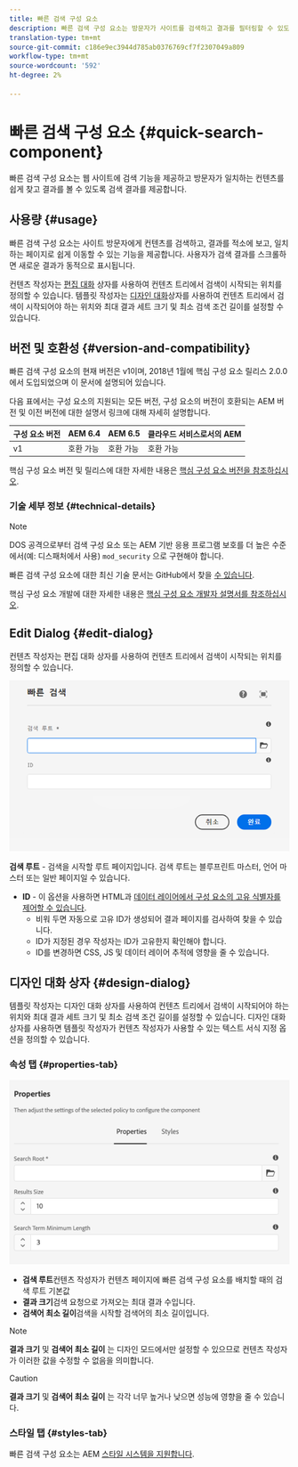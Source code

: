 ```yaml
---
title: 빠른 검색 구성 요소
description: 빠른 검색 구성 요소는 방문자가 사이트를 검색하고 결과를 필터링할 수 있도록 웹 사이트에 검색 기능을 제공하고 검색 결과를 제공합니다.
translation-type: tm+mt
source-git-commit: c186e9ec3944d785ab0376769cf7f2307049a809
workflow-type: tm+mt
source-wordcount: '592'
ht-degree: 2%

---
```



# 빠른 검색 구성 요소 {#quick-search-component}

빠른 검색 구성 요소는 웹 사이트에 검색 기능을 제공하고 방문자가 일치하는 컨텐츠를 쉽게 찾고 결과를 볼 수 있도록 검색 결과를 제공합니다.

## 사용량 {#usage}

빠른 검색 구성 요소는 사이트 방문자에게 컨텐츠를 검색하고, 결과를 적소에 보고, 일치하는 페이지로 쉽게 이동할 수 있는 기능을 제공합니다. 사용자가 검색 결과를 스크롤하면 새로운 결과가 동적으로 표시됩니다.

컨텐츠 작성자는 [편집 대화](#edit-dialog) 상자를 사용하여 컨텐츠 트리에서 검색이 시작되는 위치를 정의할 수 있습니다. 템플릿 작성자는 [디자인 대화](#design-dialog)상자를 사용하여 컨텐츠 트리에서 검색이 시작되어야 하는 위치와 최대 결과 세트 크기 및 최소 검색 조건 길이를 설정할 수 있습니다.

## 버전 및 호환성 {#version-and-compatibility}

빠른 검색 구성 요소의 현재 버전은 v1이며, 2018년 1월에 핵심 구성 요소 릴리스 2.0.0에서 도입되었으며 이 문서에 설명되어 있습니다.

다음 표에서는 구성 요소의 지원되는 모든 버전, 구성 요소의 버전이 호환되는 AEM 버전 및 이전 버전에 대한 설명서 링크에 대해 자세히 설명합니다.

| 구성 요소 버전 | AEM 6.4 | AEM 6.5 | 클라우드 서비스로서의 AEM |
|--- |--- |--- |---|
| v1 | 호환 가능 | 호환 가능 | 호환 가능 |

핵심 구성 요소 버전 및 릴리스에 대한 자세한 내용은 [핵심 구성 요소 버전을 참조하십시오](/help/versions.md).

### 기술 세부 정보 {#technical-details}

>[!NOTE]
>
>DOS 공격으로부터 검색 구성 요소 또는 AEM 기반 응용 프로그램 보호를 더 높은 수준에서(예: 디스패처에서 사용) `mod_security` 으로 구현해야 합니다.

빠른 검색 구성 요소에 대한 최신 기술 문서는 GitHub에서 찾을 [수 있습니다](https://adobe.com/go/aem_cmp_tech_search_v1).

핵심 구성 요소 개발에 대한 자세한 내용은 [핵심 구성 요소 개발자 설명서를 참조하십시오](/help/developing/overview.md).

## Edit Dialog {#edit-dialog}

컨텐츠 작성자는 편집 대화 상자를 사용하여 컨텐츠 트리에서 검색이 시작되는 위치를 정의할 수 있습니다.

![빠른 검색 구성 요소의 편집 대화 상자](/help/assets/quick-search-edit.png)

**검색 루트** - 검색을 시작할 루트 페이지입니다. 검색 루트는 블루프린트 마스터, 언어 마스터 또는 일반 페이지일 수 있습니다.
* **ID** - 이 옵션을 사용하면 HTML과 [데이터 레이어에서 구성 요소의 고유 식별자를 제어할 수 있습니다](/help/developing/data-layer/overview.md).
   * 비워 두면 자동으로 고유 ID가 생성되어 결과 페이지를 검사하여 찾을 수 있습니다.
   * ID가 지정된 경우 작성자는 ID가 고유한지 확인해야 합니다.
   * ID를 변경하면 CSS, JS 및 데이터 레이어 추적에 영향을 줄 수 있습니다.

## 디자인 대화 상자 {#design-dialog}

템플릿 작성자는 디자인 대화 상자를 사용하여 컨텐츠 트리에서 검색이 시작되어야 하는 위치와 최대 결과 세트 크기 및 최소 검색 조건 길이를 설정할 수 있습니다. 디자인 대화 상자를 사용하면 템플릿 작성자가 컨텐츠 작성자가 사용할 수 있는 텍스트 서식 지정 옵션을 정의할 수 있습니다.

### 속성 탭 {#properties-tab}

![빠른 검색 구성 요소의 디자인 대화 상자](/help/assets/quick-search-design.png)

* **검색 루트**&#x200B;컨텐츠 작성자가 컨텐츠 페이지에 빠른 검색 구성 요소를 배치할 때의 검색 루트 기본값
* **결과 크기**&#x200B;검색 요청으로 가져오는 최대 결과 수입니다.
* **검색어 최소 길이**&#x200B;검색을 시작할 검색어의 최소 길이입니다.

>[!NOTE]
>
>**결과 크기** 및 **검색어 최소 길이** 는 디자인 모드에서만 설정할 수 있으므로 컨텐츠 작성자가 이러한 값을 수정할 수 없음을 의미합니다.

>[!CAUTION]
>
>**결과 크기** 및 **검색어 최소 길이** 는 각각 너무 높거나 낮으면 성능에 영향을 줄 수 있습니다.

### 스타일 탭 {#styles-tab}

빠른 검색 구성 요소는 AEM [스타일 시스템을 지원합니다](/help/get-started/authoring.md#component-styling).
